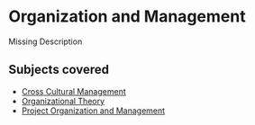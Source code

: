 # Organization and Management

Missing Description

## Subjects covered

- [Cross Cultural Management](cross-cultural-management.md)
- [Organizational Theory](organization-theory.md)
- [Project Organization and Management](project-organization-and-management.md)
